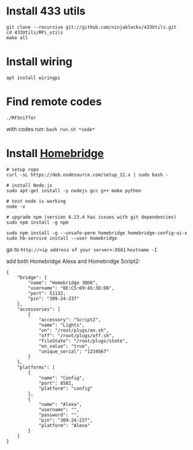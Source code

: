 # Install 433 utils
```
git clone --recursive git://github.com/ninjablocks/433Utils.git
cd 433Utils/RPi_utils
make all
```

# Install wiring
```
apt install wiringpi
```

# Find remote codes
```
./RFSniffer
```
with codes run:
`bash run.sh *code*`

# Install [Homebridge](https://github.com/homebridge/homebridge/wiki/Install-Homebridge-on-Raspbian#installing-homebridge)
```
# setup repo
curl -sL https://deb.nodesource.com/setup_12.x | sudo bash -

# install Node.js
sudo apt-get install -y nodejs gcc g++ make python

# test node is working
node -v

# upgrade npm (version 6.13.4 has issues with git dependencies)
sudo npm install -g npm

sudo npm install -g --unsafe-perm homebridge homebridge-config-ui-x
sudo hb-service install --user homebridge
```

go to `http://<ip address of your server>:8581` `hostname -I`

add both Homebridge Alexa and Homebridge Script2:
```
{
    "bridge": {
        "name": "Homebridge 3DD6",
        "username": "0E:C5:69:45:3D:D6",
        "port": 51132,
        "pin": "309-24-237"
    },
    "accessories": [
        {
            "accessory": "Script2",
            "name": "Lights",
            "on": "/root/plugs/on.sh",
            "off": "/root/plugs/off.sh",
            "fileState": "/root/plugs/state",
            "on_value": "true",
            "unique_serial": "1234567"
        }
    ],
    "platforms": [
        {
            "name": "Config",
            "port": 8581,
            "platform": "config"
        },
        {
            "name": "Alexa",
            "username": "",
            "password": "",
            "pin": "309-24-237",
            "platform": "Alexa"
        }
    ]
}
```


